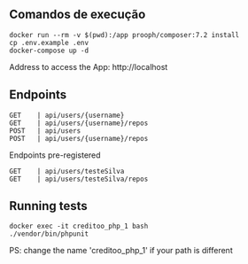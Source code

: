 ## Comandos de execução
```
docker run --rm -v $(pwd):/app prooph/composer:7.2 install
cp .env.example .env
docker-compose up -d
```

Address to access the App: http://localhost

## Endpoints
```
GET    | api/users/{username}           
GET    | api/users/{username}/repos
POST   | api/users
POST   | api/users/{username}/repos
```
Endpoints pre-registered
```
GET    | api/users/testeSilva           
GET    | api/users/testeSilva/repos
```

## Running tests
```
docker exec -it creditoo_php_1 bash        
./vendor/bin/phpunit
```
PS: change the name 'creditoo_php_1' if your path is different